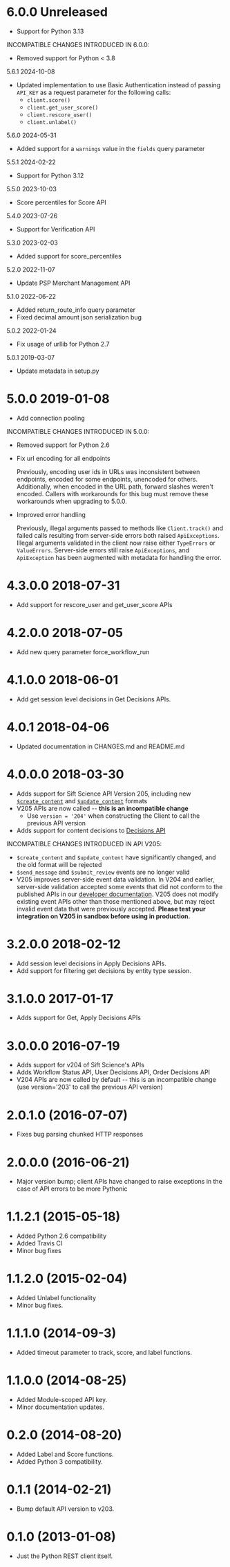 6.0.0 Unreleased
================
- Support for Python 3.13

INCOMPATIBLE CHANGES INTRODUCED IN 6.0.0:

- Removed support for Python < 3.8

5.6.1 2024-10-08
- Updated implementation to use Basic Authentication instead of passing `API_KEY` as a request parameter for the following calls:
  - `client.score()`
  - `client.get_user_score()`
  - `client.rescore_user()`
  - `client.unlabel()`

5.6.0 2024-05-31
- Added support for a `warnings` value in the `fields` query parameter

5.5.1 2024-02-22
- Support for Python 3.12

5.5.0 2023-10-03
- Score percentiles for Score API

5.4.0 2023-07-26
- Support for Verification API

5.3.0 2023-02-03
- Added support for score_percentiles

5.2.0 2022-11-07
- Update  PSP Merchant Management API

5.1.0 2022-06-22
- Added return_route_info query parameter 
- Fixed decimal amount json serialization bug 

5.0.2 2022-01-24
- Fix usage of urllib for Python 2.7

5.0.1 2019-03-07
- Update metadata in setup.py

5.0.0 2019-01-08
================
- Add connection pooling

INCOMPATIBLE CHANGES INTRODUCED IN 5.0.0:

- Removed support for Python 2.6

- Fix url encoding for all endpoints

  Previously, encoding user ids in URLs was inconsistent between endpoints, encoded for some
  endpoints, unencoded for others. Additionally, when encoded in the URL path, forward slashes
  weren't encoded. Callers with workarounds for this bug must remove these workarounds when
  upgrading to 5.0.0.

- Improved error handling

  Previously, illegal arguments passed to methods like `Client.track()` and failed calls resulting
  from server-side errors both raised `ApiExceptions`. Illegal arguments validated in the client
  now raise either `TypeErrors` or `ValueErrors`. Server-side errors still raise `ApiExceptions`,
  and `ApiException` has been augmented with metadata for handling the error.

4.3.0.0 2018-07-31
==================
-   Add support for rescore_user and get_user_score APIs

4.2.0.0 2018-07-05
==================
-   Add new query parameter force_workflow_run

4.1.0.0 2018-06-01
==================

-   Add get session level decisions in Get Decisions APIs.

4.0.1 2018-04-06
==================

- Updated documentation in CHANGES.md and README.md

4.0.0.0 2018-03-30
==================

- Adds support for Sift Science API Version 205, including new [`$create_content`](https://siftscience.com/developers/docs/curl/events-api/reserved-events/create-content) and [`$update_content`](https://siftscience.com/developers/docs/curl/events-api/reserved-events/update-content) formats
- V205 APIs are now called -- **this is an incompatible change**
   - Use `version = '204'` when constructing the Client to call the previous API version
- Adds support for content decisions to [Decisions API](https://siftscience.com/developers/docs/curl/decisions-api)


INCOMPATIBLE CHANGES INTRODUCED IN API V205:
- `$create_content` and `$update_content` have significantly changed, and the old format will be rejected
- `$send_message` and `$submit_review` events are no longer valid
- V205 improves server-side event data validation. In V204 and earlier, server-side validation accepted some events that did not conform to the published APIs in our [developer documentation](https://siftscience.com/developers/docs/curl/events-api). V205 does not modify existing event APIs other than those mentioned above, but may reject invalid event data that were previously accepted. **Please test your integration on V205 in sandbox before using in production.**

3.2.0.0 2018-02-12
==================

-   Add session level decisions in Apply Decisions APIs.
-   Add support for filtering get decisions by entity type session.

3.1.0.0 2017-01-17
==================

-   Adds support for Get, Apply Decisions APIs

3.0.0.0 2016-07-19
==================

-   Adds support for v204 of Sift Science's APIs
-   Adds Workflow Status API, User Decisions API, Order Decisions API
-   V204 APIs are now called by default -- this is an incompatible change
    (use version='203' to call the previous API version)

2.0.1.0 (2016-07-07)
====================

-   Fixes bug parsing chunked HTTP responses

2.0.0.0 (2016-06-21)
====================

-   Major version bump; client APIs have changed to raise exceptions
    in the case of API errors to be more Pythonic

1.1.2.1 (2015-05-18)
====================

-   Added Python 2.6 compatibility
-   Added Travis CI
-   Minor bug fixes

1.1.2.0 (2015-02-04)
====================

-   Added Unlabel functionality
-   Minor bug fixes.

1.1.1.0 (2014-09-3)
===================

-   Added timeout parameter to track, score, and label functions.

1.1.0.0 (2014-08-25)
====================

-   Added Module-scoped API key.
-   Minor documentation updates.

0.2.0 (2014-08-20)
==================

-   Added Label and Score functions.
-   Added Python 3 compatibility.

0.1.1 (2014-02-21)
==================

-   Bump default API version to v203.

0.1.0 (2013-01-08)
==================

-   Just the Python REST client itself.

